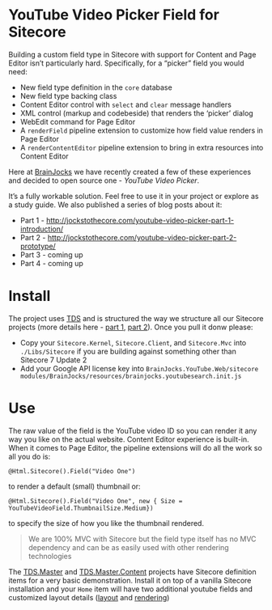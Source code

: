 # YouTube Video Picker Field for Sitecore 

Building a custom field type in Sitecore with support for Content and Page Editor isn’t particularly hard. Specifically, for a “picker” field you would need:

* New field type definition in the `core` database
* New field type backing class
* Content Editor control with `select` and `clear` message handlers
* XML control (markup and codebeside) that renders the ‘picker’ dialog
* WebEdit command for Page Editor
* A `renderField` pipeline extension to customize how field value renders in Page Editor
* A `renderContentEditor` pipeline extension to bring in extra resources into Content Editor

Here at [BrainJocks](http://www.brainjocks.com/) we have recently created a few of these experiences and decided to open source one - *YouTube Video Picker*. 

It’s a fully workable solution. Feel free to use it in your project or explore as a study guide. We also published a series of blog posts about it:

* Part 1 - http://jockstothecore.com/youtube-video-picker-part-1-introduction/
* Part 2 - http://jockstothecore.com/youtube-video-picker-part-2-prototype/
* Part 3 - coming up
* Part 4 - coming up

# Install

The project uses [TDS](http://www.hhogdev.com/products/team-development-for-sitecore/overview.aspx) and is structured the way we structure all our Sitecore projects (more details here - [part 1](http://jockstothecore.com/setting-up-a-sitecore-solution-part-1-visual-studio-and-projects/), [part 2](http://jockstothecore.com/setting-up-a-sitecore-solution-part-2-tds-and-build-configurations/)). Once you pull it donw please:

* Copy your `Sitecore.Kernel`, `Sitecore.Client`, and `Sitecore.Mvc` into `./Libs/Sitecore` if you are building against something other than Sitecore 7 Update 2
* Add your Google API license key into `BrainJocks.YouTube.Web/sitecore modules/BrainJocks/resources/brainjocks.youtubesearch.init.js`

# Use

The raw value of the field is the YouTube video ID so you can render it any way you like on the actual website. Content Editor experience is built-in. When it comes to Page Editor, the pipeline extensions will do all the work so all you do is:

```
@Html.Sitecore().Field("Video One")
```

to render a default (small) thumbnail or:

```
@Html.Sitecore().Field("Video One", new { Size = YouTubeVideoField.ThumbnailSize.Medium})
```

to specify the size of how you like the thumbnail rendered. 

> We are 100% MVC with Sitecore but the field type itself has no MVC dependency and can be as easily used with other rendering technologies

The [TDS.Master](https://github.com/pveller/BrainJocks.YouTubeVideoField/tree/master/BrainJocks.YouTube.TDS.Master) and [TDS.Master.Content](https://github.com/pveller/BrainJocks.YouTubeVideoField/tree/master/BrainJocks.YouTube.TDS.Master.Content) projects have Sitecore definition items for a very basic demonstration. Install it on top of a vanilla Sitecore installation and your `Home` item will have two additional youtube fields and customized layout details ([layout](https://github.com/pveller/BrainJocks.YouTubeVideoField/blob/master/BrainJocks.YouTube.Web/Areas/Test/Views/Layouts/TestVideoFieldLayout.cshtml) and [rendering](https://github.com/pveller/BrainJocks.YouTubeVideoField/blob/master/BrainJocks.YouTube.Web/Areas/Test/Views/_TestVideoField.cshtml))